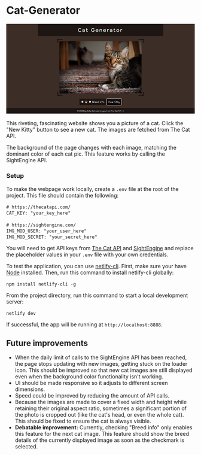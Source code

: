 # Cat-Generator

![Cat Generator Screenshot](page-screenshot.jpg)

This riveting, fascinating website shows you a picture of a cat. Click the "New Kitty" button to see a new cat. The images are fetched from The Cat API.

The background of the page changes with each image, matching the dominant color of each cat pic. This feature works by calling the SightEngine API.

### Setup

To make the webpage work locally, create a `.env` file at the root of the project. This file should contain the following:

    # https://thecatapi.com/
    CAT_KEY: "your_key_here"
    
    # https://sightengine.com/
    IMG_MOD_USER: "your_user_here"
    IMG_MOD_SECRET: "your_secret_here"

You will need to get API keys from [The Cat API](https://thecatapi.com/) and [SightEngine](https://sightengine.com/) and replace the placeholder values in your `.env` file with your own credentials.

To test the application, you can use [netlify-cli](https://docs.netlify.com/cli/get-started/). First, make sure your have [Node](https://nodejs.org/en/) installed. Then, run this command to install netlify-cli globally:

    npm install netlify-cli -g

From the project directory, run this command to start a local development server:

    netlify dev

If successful, the app will be running at `http://localhost:8888`.

## Future improvements

- When the daily limit of calls to the SightEngine API has been reached, the page stops updating with new images, getting stuck on the loader icon. This should be improved so that new cat images are still displayed even when the background color functionality isn't working.
- UI should be made responsive so it adjusts to different screen dimensions.
- Speed could be improved by reducing the amount of API calls.
- Because the images are made to cover a fixed width and height while retaining their original aspect ratio, sometimes a significant portion of the photo is cropped out (like the cat's head, or even the whole cat). This should be fixed to ensure the cat is always visible.
- **Debatable improvement:** Currently, checking "Breed info" only enables this feature for the next cat image. This feature should show the breed details of the currently displayed image as soon as the checkmark is selected.